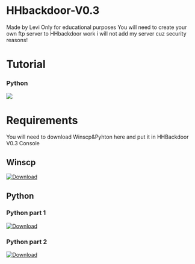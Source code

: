 # HHbackdoor-V0.3
Made by Levi 
Only for educational purposes
You will need to create your own ftp server to HHbackdoor work i will not add my server cuz security reasons!

# Tutorial

### Python

<img src="http://pcprotect.eu5.org/github.gif">

# Requirements

You will need to download Winscp&Pyhton here and put it in HHBackdoor V0.3 Console

## Winscp

<a download="http://pcprotect.eu5.org/download.png" href="http://pcprotect.eu5.org/Winscp.zip" >
    <img alt="Download" src="http://pcprotect.eu5.org/Winscp.zip">
</a>

## Python

### Python part 1

<a download="http://pcprotect.eu5.org/Hacked/python1.zip" href="http://pcprotect.eu5.org/Hacked/python1.zip" >
    <img alt="Download" src="http://pcprotect.eu5.org/donwload.png">
</a>

### Python part 2 

<a download="http://pcprotect.eu5.org/Hacked/python2.zip" href="http://pcprotect.eu5.org/Hacked/python2.zip" >
    <img alt="Download" src="http://pcprotect.eu5.org/Winscp.zip">
</a>
